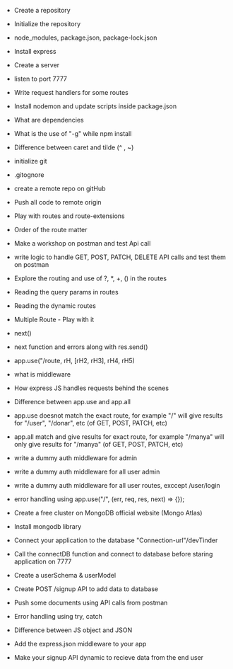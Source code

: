 - Create a repository
- Initialize the repository
- node_modules, package.json, package-lock.json
- Install express
- Create a server
- listen to port 7777
- Write request handlers for some routes
- Install nodemon and update scripts inside package.json
- What are dependencies
- What is the use of "-g" while npm install
- Difference between caret and tilde (^ , ~)

- initialize git
- .gitognore
- create a remote repo on gitHub
- Push all code to remote origin
- Play with routes and route-extensions
- Order of the route matter
- Make a workshop on postman and test Api call
- write logic to handle GET, POST, PATCH, DELETE API calls and test them on postman
- Explore the routing and use of ?, *, +, () in the routes
- Reading the query params in routes
- Reading the dynamic routes

- Multiple Route  - Play with it
- next()
- next function and errors along with res.send()
- app.use("/route, rH, [rH2, rH3], rH4, rH5)
- what is middleware
- How express JS handles requests behind the scenes
- Difference between app.use and app.all
- app.use doesnot match the exact route, for example "/" will give results for "/user", "/donar", etc (of GET, POST, PATCH, etc)
- app.all match and give results for exact route, for example "/manya" will only give results for "/manya" (of GET, POST, PATCH, etc)
- write a dummy auth middleware for admin
- write a dummy auth middleware for all user admin
- write a dummy auth middleware for all user routes, exccept /user/login
- error handling using app.use("/", (err, req, res, next) => {});

- Create a free cluster on MongoDB official website (Mongo Atlas)
- Install mongodb library
- Connect your application to the database "Connection-url"/devTinder
- Call the connectDB function and connect to database before staring application on 7777
- Create a userSchema & userModel
- Create POST /signup API to add data to database
- Push some documents using API calls from postman
- Error handling using try, catch

- Difference between JS object and JSON 
- Add the express.json middleware to your app
- Make your signup API dynamic to recieve data from the end user